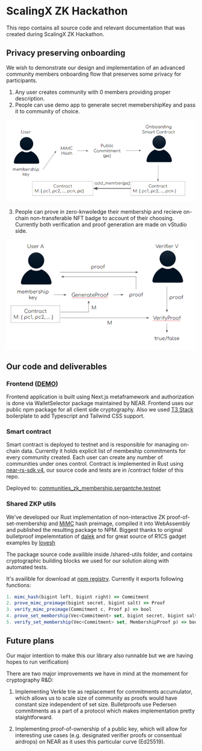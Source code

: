 # ScalingX ZK Hackathon

This repo contains all source code and relevant documentation that was created during ScalingX ZK Hackathon.

## Privacy preserving onboarding

We wish to demonstrate our design and implementation of an advanced community members onboarding flow that preserves some privacy for participants.

1. Any user creates community with 0 members providing proper description.
2. People can use demo app to generate secret memebershipKey and pass it to community of choice.

![image](images/add_member.png)

3. People can prove in zero-knwoledge their membership and recieve on-chain non-transferable NFT badge to account of their choosing. Currently both verification and proof generation are made on vStudio side.

![image](images/set_membership.png)

## Our code and deliverables

### Frontend ([DEMO](https://zkp-demo.web.app/))

Frontend application is built using Next.js metaframework and authorization is done via WalletSelector package maintained by NEAR. Frontend uses our public npm package for all
client side cryptography. Also we used [T3 Stack](https://github.com/t3-oss/create-t3-app) boilerplate to add Typescript and Tailwind
CSS support.

### Smart contract

Smart contract is deployed to testnet and is responsible for managing on-chain data. Currently it holds explicit list of membeship commitments for every community created. Each user can create any number of communities under ones control. Contract is implemented in Rust using [near-rs-sdk v4](https://github.com/near/near-sdk-rs), our source code and tests are in /contract folder of this repo.

Deployed to: [communities_zk_membership.sergantche.testnet](https://explorer.testnet.near.org/accounts/communities_zk_membership.sergantche.testnet)

### Shared ZKP utils

We've developed our Rust implementation of non-interactive ZK proof-of-set-membership and [MiMC](https://byt3bit.github.io/primesym/mimc/) hash preimage, compiled it into WebAssembly and published the resulting package to NPM. Biggest thanks to original bulletproof impelemntation of [dalek](https://github.com/zkcrypto/bulletproofs) and for great source of R1CS gadget examples by [lovesh](https://github.com/lovesh/bulletproofs-r1cs-gadgets)

The package source code availible inside /shared-utils folder, and contains cryptographic building blocks we used for our solution along with automated tests.

It's availible for download at [npm registry](https://www.npmjs.com/package/@vself_project/shared-utils). Currently it exports following functions:

```js
1. mimc_hash(bigint left, bigint right) => Commitment
2. prove_mimc_preimage(bigint secret, bigint salt) => Proof
3. verify_mimc_preimage(Commitment c, Proof p) => bool
4. prove_set_membership(Vec<Commitment> set, bigint secret, bigint salt) => MembershipProof
5. verify_set_membership(Vec<Commitment> set, MembershipProof p) => bool
```

## Future plans

Our major intention to make this our library also runnable but we are having hopes to run verification)

There are two major improvements we have in mind at the momement for cryptography R&D:

1. Implementing Verkle trie as replacement for commitments accumulator, which allows us to scale size of community as proofs would have constant size independent of set size. Bulletproofs use Pedersen commitments as a part of a protocol which makes implementation pretty staightforward.

2. Implementing proof-of-ownership of a public key, which will allow for interesting use cases (e.g. designated verifier proofs or consentual airdrops) on NEAR as it uses this particular curve (Ed25519).
